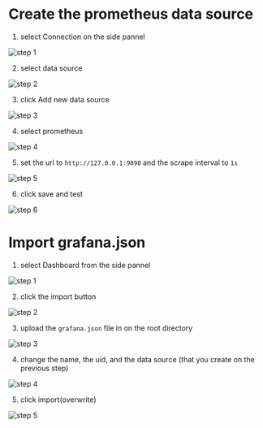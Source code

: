 # Create the prometheus data source
1. select Connection on the side pannel

![step 1](examples/guide/p1.png)

2. select data source

![step 2](examples/guide/p2.png)

3. click Add new data source

![step 3](examples/guide/p3.png)

4. select prometheus

![step 4](examples/guide/p4.png)

5. set the url to `http://127.0.0.1:9090` and the scrape interval to `1s`

![step 5](examples/guide/p5.png)

6. click save and test

![step 6](examples/guide/p6.png)

# Import grafana.json

1. select Dashboard from the side pannel

![step 1](examples/guide/step1.png)

2. click the import button

![step 2](examples/guide/step2.png)

3. upload the `grafana.json` file in on the root directory

![step 3](examples/guide/step3.png)

4. change the name, the uid, and the data source (that you create on the previous step)

![step 4](examples/guide/step4.png)

5. click import(overwrite)

![step 5](examples/guide/step5.png)

